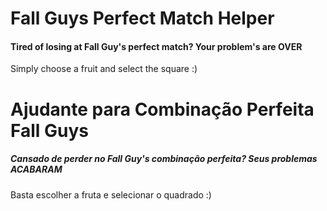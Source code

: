 # Fall Guys Perfect Match Helper
#### Tired of losing at Fall Guy's perfect match? Your problem's are **OVER**
Simply choose a fruit and select the square :)

# Ajudante para Combinação Perfeita Fall Guys
##### Cansado de perder no Fall Guy's combinação perfeita? Seus problemas **ACABARAM**
Basta escolher a fruta e selecionar o quadrado :)
